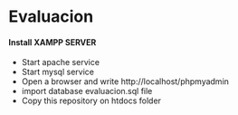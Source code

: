 # Evaluacion

#### Install XAMPP SERVER
- Start apache service
- Start mysql service
- Open a browser and write http://localhost/phpmyadmin
- import database evaluacion.sql file
- Copy this repository on htdocs folder